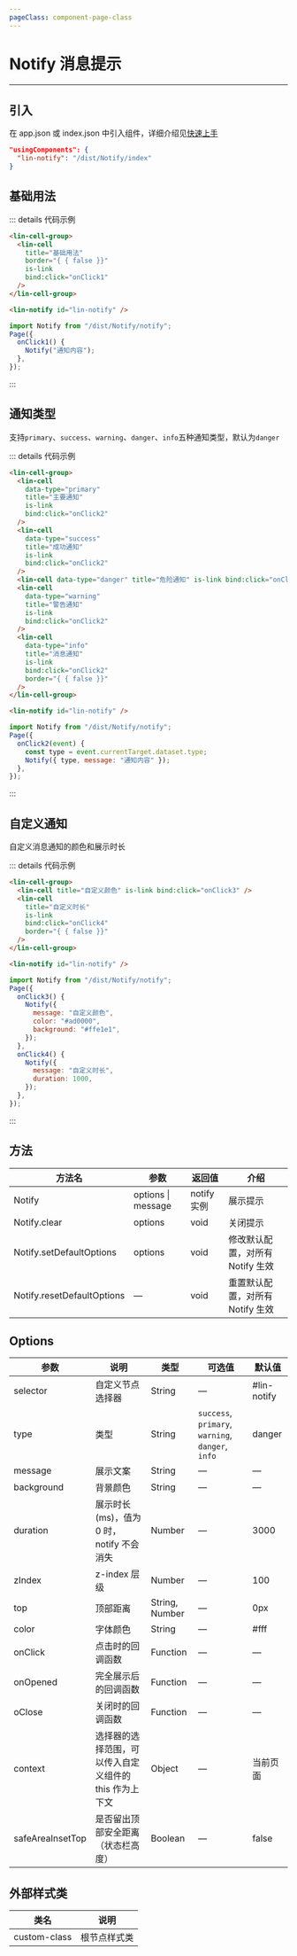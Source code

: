 ```yaml
---
pageClass: component-page-class
---
```


# Notify 消息提示

---

<demo-image src='/componentImage/feedback/notify.gif' />


## 引入

在 app.json 或 index.json 中引入组件，详细介绍见[快速上手](/guide/start)

```json
"usingComponents": {
  "lin-notify": "/dist/Notify/index"
}
```

## 基础用法

::: details 代码示例

```html
<lin-cell-group>
  <lin-cell
    title="基础用法"
    border="{ { false }}"
    is-link
    bind:click="onClick1"
  />
</lin-cell-group>

<lin-notify id="lin-notify" />
```

```javascript
import Notify from "/dist/Notify/notify";
Page({
  onClick1() {
    Notify("通知内容");
  },
});
```

:::

## 通知类型

支持`primary`、`success`、`warning`、`danger`、`info`五种通知类型，默认为`danger`

::: details 代码示例

```html
<lin-cell-group>
  <lin-cell
    data-type="primary"
    title="主要通知"
    is-link
    bind:click="onClick2"
  />
  <lin-cell
    data-type="success"
    title="成功通知"
    is-link
    bind:click="onClick2"
  />
  <lin-cell data-type="danger" title="危险通知" is-link bind:click="onClick2" />
  <lin-cell
    data-type="warning"
    title="警告通知"
    is-link
    bind:click="onClick2"
  />
  <lin-cell
    data-type="info"
    title="消息通知"
    is-link
    bind:click="onClick2"
    border="{ { false }}"
  />
</lin-cell-group>

<lin-notify id="lin-notify" />
```

```javascript
import Notify from "/dist/Notify/notify";
Page({
  onClick2(event) {
    const type = event.currentTarget.dataset.type;
    Notify({ type, message: "通知内容" });
  },
});
```

:::

## 自定义通知

自定义消息通知的颜色和展示时长

::: details 代码示例

```html
<lin-cell-group>
  <lin-cell title="自定义颜色" is-link bind:click="onClick3" />
  <lin-cell
    title="自定义时长"
    is-link
    bind:click="onClick4"
    border="{ { false }}"
  />
</lin-cell-group>

<lin-notify id="lin-notify" />
```

```javascript
import Notify from "/dist/Notify/notify";
Page({
  onClick3() {
    Notify({
      message: "自定义颜色",
      color: "#ad0000",
      background: "#ffe1e1",
    });
  },
  onClick4() {
    Notify({
      message: "自定义时长",
      duration: 1000,
    });
  },
});
```

:::

## 方法

| 方法名                     | 参数                   | 返回值      | 介绍                             |
| -------------------------- | ---------------------- | ----------- | -------------------------------- |
| Notify                     | options &#124; message | notify 实例 | 展示提示                         |
| Notify.clear               | options                | void        | 关闭提示                         |
| Notify.setDefaultOptions   | options                | void        | 修改默认配置，对所有 Notify 生效 |
| Notify.resetDefaultOptions | —                      | void        | 重置默认配置，对所有 Notify 生效 |

## Options

| 参数       | 说明                                     | 类型           | 可选值                                            | 默认值      |
| ---------- | ---------------------------------------- | -------------- | ------------------------------------------------- | ----------- |
| selector   | 自定义节点选择器                         | String         | —                                                 | #lin-notify |
| type       | 类型                                     | String         | `success`, `primary`, `warning`, `danger`, `info` | danger      |
| message    | 展示文案                                 | String         | —                                                 | —           |
| background | 背景颜色                                 | String         | —                                                 | —           |
| duration   | 展示时长(ms)，值为 0 时，notify 不会消失 | Number         | —                                                 | 3000        |
| zIndex     | z-index 层级                             | Number         | —                                                 | 100         |
| top        | 顶部距离                                 | String, Number | —                                                 | 0px         |
| color      | 字体颜色                                 | String         | —                                                 | #fff        |
| onClick    | 点击时的回调函数                         | Function       | —                                                 | —           |
| onOpened   | 完全展示后的回调函数                     | Function       | —                                                 | —           |
| oClose     | 关闭时的回调函数                         | Function       | —                                                 | —           |
| context     | 选择器的选择范围，可以传入自定义组件的 this 作为上下文 | Object   | —                                 | 当前页面   |
| safeAreaInsetTop | 是否留出顶部安全距离（状态栏高度） | Boolean  | —      | false      |

## 外部样式类

| 类名     | 说明         |
| ------------ | ------------ |
| custom-class | 根节点样式类 |
